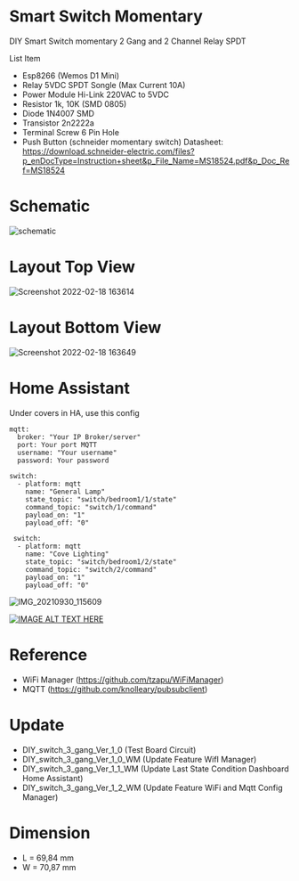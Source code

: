# Smart Switch Momentary

DIY Smart Switch momentary 2 Gang and 2 Channel Relay SPDT

List Item

- Esp8266 (Wemos D1 Mini)
- Relay 5VDC SPDT Songle (Max Current 10A)
- Power Module Hi-Link 220VAC to 5VDC
- Resistor 1k, 10K (SMD 0805)
- Diode 1N4007 SMD
- Transistor 2n2222a
- Terminal Screw 6 Pin Hole
- Push Button (schneider momentary switch) Datasheet: https://download.schneider-electric.com/files?p_enDocType=Instruction+sheet&p_File_Name=MS18524.pdf&p_Doc_Ref=MS18524

# Schematic
![schematic](https://user-images.githubusercontent.com/50385294/154659528-6e8deea5-2baf-4d5b-a5e0-4af0041f86ca.png)


# Layout Top View 
![Screenshot 2022-02-18 163614](https://user-images.githubusercontent.com/50385294/154657791-f572e95e-0cb7-4fda-842f-4ccfcbfc2a54.png)
# Layout Bottom View
![Screenshot 2022-02-18 163649](https://user-images.githubusercontent.com/50385294/154657780-461a0472-75ee-4fb4-809c-ebf900b1a6ee.png)





# Home Assistant

Under covers in HA, use this config

```
mqtt:
  broker: "Your IP Broker/server"
  port: Your port MQTT
  username: "Your username"
  password: Your password

switch:
  - platform: mqtt
    name: "General Lamp"
    state_topic: "switch/bedroom1/1/state"
    command_topic: "switch/1/command"
    payload_on: "1"
    payload_off: "0"

 switch:
  - platform: mqtt
    name: "Cove Lighting"
    state_topic: "switch/bedroom1/2/state"
    command_topic: "switch/2/command"
    payload_on: "1"
    payload_off: "0"
```

![IMG_20210930_115609](https://user-images.githubusercontent.com/50385294/136680298-2959f330-0586-41ed-94dd-7bfbbf4e573d.jpg)

[![IMAGE ALT TEXT HERE](https://img.youtube.com/vi/DARuhkKLw8E/0.jpg)](https://www.youtube.com/watch?v=DARuhkKLw8E")

# Reference

- WiFi Manager (https://github.com/tzapu/WiFiManager)
- MQTT (https://github.com/knolleary/pubsubclient)

# Update

- DIY_switch_3_gang_Ver_1_0 (Test Board Circuit)
- DIY_switch_3_gang_Ver_1_0_WM (Update Feature WifI Manager)
- DIY_switch_3_gang_Ver_1_1_WM (Update Last State Condition Dashboard Home Assistant)
- DIY_switch_3_gang_Ver_1_2_WM (Update Feature WiFi and Mqtt Config Manager)

# Dimension

- L = 69,84 mm
- W = 70,87 mm
